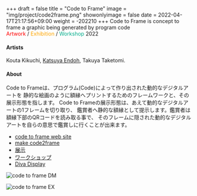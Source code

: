 +++
draft = false
title = "Code to Frame"
image = "img/project/code2frame.png"
showonlyimage = false
date = 2022-04-17T21:17:56+09:00
weight = -202210
+++
Code to Frame is concept to frame a graphic being generated by program code  
<span style="color: red;">Artwork</span> / <span style="color : orange">Exhibition</span> / <span style="color : #03ad8b">Workshop</span> 2022
<!--more-->

#### Artists
Kouta Kikuchi, [Katsuya Endoh](https://enkatsu.org/ja/biography/), Takuya Taketomi. 

#### About
Code to Frameは、プログラム(Code)によって作り出された動的なデジタルアートを
静的な絵画のように額縁へプリントするためのフレームワークと、その展示形態を指します。
Code to Frameの展示形態は、あえて動的なデジタルアートの1フレームを切り取り、
鑑賞者へ静的な額縁として提示します。鑑賞者は額縁下部のQRコードを読み取る事で、
そのフレームに隠された動的なデジタルアートを自らの意思で鑑賞しに行くことが出来ます。

- <a href="https://c2f.p5js.jp/" target="_blank">code to frame web site</a>
- <a href="https://kikpond15.github.io/code2frame/" target="_blank">make code2frame</a>
- <a href="https://c2f.p5js.jp/exhibitions/1st.html" target="_blank">展示</a>
- <a href="https://openlab.is.meisei-u.ac.jp/2021/11/29/139/" target="_blank">ワークショップ</a>
- <a href="https://art-science.org/diva/pdf/diva52-hq.pdf#page=50" target="_blank">Diva Display</a>


![code to frame DM](../../img/project/code2frame.png)

![code to frame EX](../../img/project/code2frame01.jpg)

